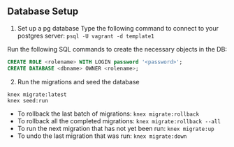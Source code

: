 ## Database Setup

1. Set up a pg database
Type the following command to connect to your postgres server:
`psql -U vagrant -d template1`

Run the following SQL commands to create the necessary objects in the DB:

```sql
CREATE ROLE <rolename> WITH LOGIN password '<password>';
CREATE DATABASE <dbname> OWNER <rolename>;
```

2. Run the migrations and seed the database
```
knex migrate:latest
knex seed:run
```

- To rollback the last batch of migrations: `knex migrate:rollback`
- To rollback all the completed migrations: `knex migrate:rollback --all`
- To run the next migration that has not yet been run: `knex migrate:up`
- To undo the last migration that was run: `knex migrate:down`